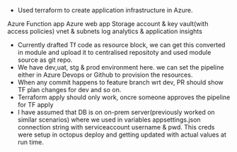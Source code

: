 - Used terraform to create application infrastructure in Azure.

Azure Function app
Azure web app
Storage account & key vault(with access policies)
vnet & subnets
log analytics & application insights

- Currently drafted Tf code as resource block, we can get this converted in module and upload it to centralised repositoty and used module source as git repo.
- We have dev,uat, stg & prod environment here. we can set the pipeline either in Azure Devops or Github to provision the resources.
- When any commit happens to feature branch wrt dev, PR should show TF plan changes for dev and so on.
- Terraform apply should only work, oncre someone approves the pipeline for TF apply
- I have assumed that DB is on on-prem server(previously worked on similar scenarios) where we used in variables appsettings.json connection string with serviceaccount username & pwd. This creds were setup in octopus deploy and getting updated with actual values at run time.
